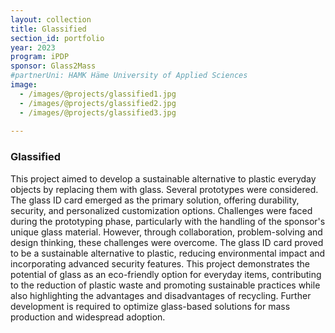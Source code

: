 ```yaml
---
layout: collection
title: Glassified
section_id: portfolio
year: 2023
program: iPDP
sponsor: Glass2Mass
#partnerUni: HAMK Häme University of Applied Sciences
image:
  - /images/@projects/glassified1.jpg
  - /images/@projects/glassified2.jpg
  - /images/@projects/glassified3.jpg
 
---
```


### **Glassified** 

This project aimed to develop a sustainable alternative to plastic everyday objects by replacing
them with glass. Several prototypes were considered. The glass ID card emerged as the primary
solution, offering durability, security, and personalized customization options. Challenges were
faced during the prototyping phase, particularly with the handling of the sponsor's unique glass
material. However, through collaboration, problem-solving and design thinking, these challenges
were overcome. The glass ID card proved to be a sustainable alternative to plastic, reducing
environmental impact and incorporating advanced security features. This project demonstrates
the potential of glass as an eco-friendly option for everyday items, contributing to the reduction of
plastic waste and promoting sustainable practices while also highlighting the advantages and
disadvantages of recycling. Further development is required to optimize glass-based solutions for
mass production and widespread adoption.